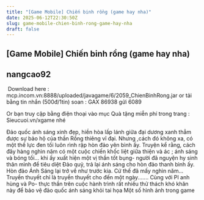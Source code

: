 ```yaml
---
title: "[Game Mobile] Chiến binh rồng (game hay nha)"
date: 2025-06-12T22:30:50Z
slug: game-mobile-chien-binh-rong-game-hay-nha
draft: false
---
```


## [Game Mobile] Chiến binh rồng (game hay nha)

## nangcao92

​ 
Download here :
mcp.incom.vn:8888/uploaded/javagame/6/2059_ChienBinhRong.jar
or tải bằng tin nhắn (500đ/1tin) soan : GAX 86938 gửi 6089 
 
Or bạn truy cập bằng điện thoại vào mục Quà tặng miễn phí trong trang : Sieucuoi.vn/xgame nhé

Đảo quốc ánh sáng xinh đẹp, hiền hòa lấp lánh giữa đại dương xanh thẳm được sự bảo hộ của thần Rồng thiêng vĩ đại. Nhưng ,cách đó không xa, có một thế lực đen tối luôn rình rập hòn đảo yên bình ấy. Truyện kể rằng, cách đây hàng nghìn năm có một cuộc chiến khốc liệt giữa thiện và ác ; ánh sáng và bóng tối... khi ấy xuất hiện một vị thần tốt bụng- người đã nguyện hy sinh thân mình để tiêu diệt Đảo quỷ, trả lại ánh sáng cho hòn đảo thanh bình ấy. Hòn đảo Ánh Sáng lại trở về như trước kia. Cứ thế đã mấy nghìn năm... Truyền thuyết chỉ là truyền thuyết cho đến một ngày....... Cùng với PI anh hùng và Po- thực thần trên cuộc hành trình rất nhiều thử thách khó khăn này để bảo vệ đảo quốc ánh sáng khỏi tai họa
Một số hình ảnh trong game
             
​